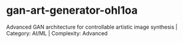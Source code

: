 # gan-art-generator-ohl1oa
Advanced GAN architecture for controllable artistic image synthesis | Category: AI/ML | Complexity: Advanced
